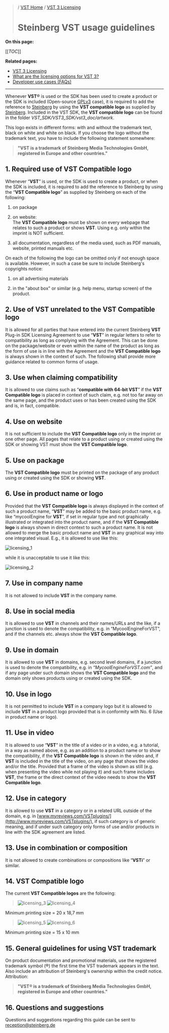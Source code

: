 >/ [VST Home](../index.md) / [VST 3 Licensing](../VST+3+Licensing/Index.md)
>
># Steinberg VST usage guidelines

**On this page:**

[[_TOC_]]

**Related pages:**

- [VST 3 Licensing](../VST+3+Licensing/Index.md)
- [What are the licensing options for VST 3?](../VST+3+Licensing/What+are+the+licensing+options.md)
- [Developer use cases (FAQs)](../VST+3+Licensing/Developer+use+cases.md)

---

Whenever **VST**® is used or the SDK has been used to create a product or the SDK is included (Open-source [GPLv3](https://www.gnu.org/licenses/gpl-3.0.en.html) case), it is required to add the reference to [Steinberg](https://www.steinberg.net/) by using the **VST compatible logo** as supplied by [Steinberg](https://www.steinberg.net/). Included in the VST SDK, the **VST compatible logo** can be found in the folder *VST_SDK/VST3_SDK/vst3_doc/artwork*.

This logo exists in different forms: with and without the trademark text, black on white and white on black. If you choose the logo without the trademark text, you have to include the following statement somewhere:

>**"VST is a trademark of Steinberg Media Technologies GmbH, registered in Europe and other countries."**

## 1. Required use of VST Compatible logo

Whenever “**VST**” is used, or the SDK is used to create a product, or when the SDK is included, it is required to add the reference to Steinberg by using the “**VST Compatible logo**” as supplied by Steinberg on each of the following:

1. on package

2. on website:\
The **VST Compatible logo** must be shown on every webpage that relates to such a product or shows **VST**. Using e.g. only within the imprint is NOT sufficient.

3. all documentation, regardless of the media used, such as PDF manuals, website, printed manuals etc.

On each of the following the logo can be omitted only if not enough space is available. However, in such a case be sure to include Steinberg's copyrights notice:

1. on all advertising materials

2. in the "about box" or similar (e.g. help menu, startup screen) of the product.

## 2. Use of VST unrelated to the VST Compatible logo

It is allowed for all parties that have entered into the current Steinberg **VST** Plug-in SDK Licensing Agreement to use “**VST**” in regular letters to refer to compatibility as long as complying with the Agreement. This can be done on the package/website or even within the name of the product as long as the form of use is in line with the Agreement and the **VST Compatible logo** is always shown in the context of such. The following shall provide more guidance related to common forms of usage.

## 3. Use when claiming compatibility

It is allowed to use claims such as “**compatible with 64-bit VST**” if the **VST Compatible logo** is placed in context of such claim, e.g. not too far away on the same page, and the product uses or has been created using the SDK and is, in fact, compatible.

## 4. Use on website

It is not sufficient to include the **VST Compatible logo** only in the imprint or one other page. All pages that relate to a product using or created using the SDK or showing VST must show the **VST Compatible logo**.

## 5. Use on package

The **VST Compatible logo** must be printed on the package of any product using or created using the SDK or showing **VST**.

## 6. Use in product name or logo

Provided that the **VST Compatible logo** is always displayed in the context of such a product name, “**VST**” may be added to the basic product name, e.g. like “mycoolEngine for **VST**”, if set in regular type and not graphically illustrated or integrated into the product name, and if the **VST Compatible logo** is always shown in direct context to such a product name. It is not allowed to merge the basic product name and **VST** in any graphical way into one integrated visual. E.g., it is allowed to use like this:

![licensing_1](../../resources/licensing_1.png)

while it is unacceptable to use it like this:

![licensing_2](../../resources/licensing_2.png)

## 7. Use in company name

It is not allowed to include **VST** in the company name.

## 8. Use in social media

It is allowed to use **VST** in channels and their names/URLs and the like, if a junction is used to denote the compatibility, e.g. in “MycoolEngineForVST”, and if the channels etc. always show the **VST Compatible logo**.

## 9. Use in domain

It is allowed to use **VST** in domains, e.g. second level domains, if a junction is used to denote the compatibility, e.g. in *“MycoolEngineForVST.com”*, and if any page under such domain shows the **VST Compatible logo** and the domain only shows products using or created using the SDK.

## 10. Use in logo

It is not permitted to include **VST** in a company logo but it is allowed to include **VST** in a product logo provided that is in conformity with No. 6 (Use in product name or logo).

## 11. Use in video

It is allowed to use “**VST**” in the title of a video or in a video, e.g. a tutorial, in a way as named above, e.g. as an addition to a product name or to show the compatibility, if the **VST Compatible logo** is shown in the video and, if **VST** is included in the title of the video, on any page that shows the video and/or the title. Provided that a frame of the video is shown as still (e.g. when presenting the video while not playing it) and such frame includes **VST**, the frame or the direct context of the video needs to show the **VST Compatible logo**.

## 12. Use in category

It is allowed to use **VST** in a category or in a related URL outside of the domain, e.g. in [www.myreviews.com/VSTplugins/](http://www.myreviews.com/VSTplugins/), if such category is of generic meaning, and if under such category only forms of use and/or products in line with the SDK agreement are listed.

## 13. Use in combination or composition

It is not allowed to create combinations or compositions like “**VSTi**” or similar.

## 14. VST Compatible logo

The current **VST Compatible logos** are the following:

>![licensing_3](../../resources/licensing_3.png)
>![licensing_4](../../resources/licensing_4.png)

Minimum printing size = 20 x 18,7 mm

>![licensing_5](../../resources/licensing_5.png)
>![licensing_6](../../resources/licensing_6.png)

Minimum printing size = 15 x 10 mm

## 15. General guidelines for using VST trademark

On product documentation and promotional materials, use the registered trademark symbol (®) the first time the VST trademark appears in the text. Also include an attribution of Steinberg's ownership within the credit notice.
Attribution:

>**"VST® is a trademark of Steinberg Media Technologies GmbH, registered in Europe and other countries."**

## 16. Questions and suggestions

Questions and suggestions regarding this guide can be sent to <reception@steinberg.de>
